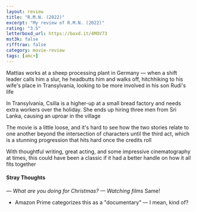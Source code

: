 ```yaml
---
layout: review
title: "R.M.N. (2022)"
excerpt: "My review of R.M.N. (2022)"
rating: "3.5"
letterboxd_url: https://boxd.it/4MOV73
mst3k: false
rifftrax: false
category: movie-review
tags: [amc+]
---
```


Mattias works at a sheep processing plant in Germany — when a shift leader calls him a slur, he headbutts him and walks off, hitchhiking to his wife's place in Transylvania, looking to be more involved in his son Rudi's life

In Transylvania, Csilla is a higher-up at a small bread factory and needs extra workers over the holiday. She ends up hiring three men from Sri Lanka, causing an uproar in the village

The movie is a little loose, and it's hard to see how the two stories relate to one another beyond the intersection of characters until the third act, which is a stunning progression that hits hard once the credits roll

With thoughtful writing, great acting, and some impressive cinematography at times, this could have been a classic if it had a better handle on how it all fits together

#### Stray Thoughts

<i>— What are you doing for Christmas?
— Watching films</i>
Same!

- Amazon Prime categorizes this as a "documentary" — I mean, kind of?
